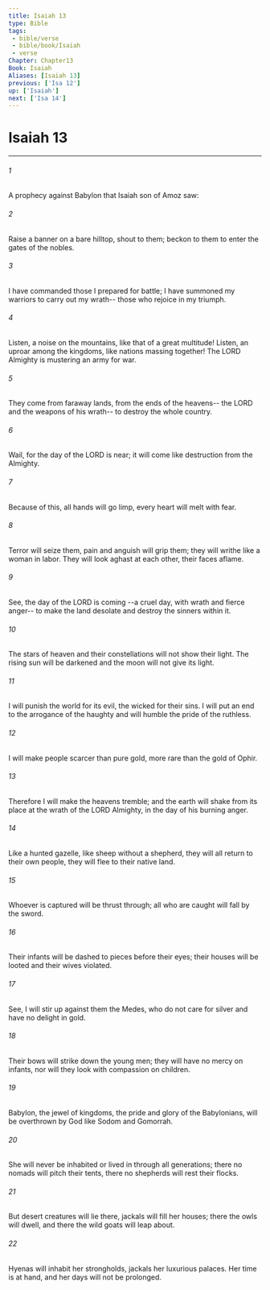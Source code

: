 ```yaml
---
title: Isaiah 13
type: Bible
tags:
 - bible/verse
 - bible/book/Isaiah
 - verse
Chapter: Chapter13
Book: Isaiah
Aliases: [Isaiah 13]
previous: ['Isa 12']
up: ['Isaiah']
next: ['Isa 14']
---
```

# Isaiah 13

***


###### 1 
A prophecy against Babylon that Isaiah son of Amoz saw: 

###### 2 
Raise a banner on a bare hilltop, shout to them; beckon to them to enter the gates of the nobles. 

###### 3 
I have commanded those I prepared for battle; I have summoned my warriors to carry out my wrath-- those who rejoice in my triumph. 

###### 4 
Listen, a noise on the mountains, like that of a great multitude! Listen, an uproar among the kingdoms, like nations massing together! The LORD Almighty is mustering an army for war. 

###### 5 
They come from faraway lands, from the ends of the heavens-- the LORD and the weapons of his wrath-- to destroy the whole country. 

###### 6 
Wail, for the day of the LORD is near; it will come like destruction from the Almighty. 

###### 7 
Because of this, all hands will go limp, every heart will melt with fear. 

###### 8 
Terror will seize them, pain and anguish will grip them; they will writhe like a woman in labor. They will look aghast at each other, their faces aflame. 

###### 9 
See, the day of the LORD is coming --a cruel day, with wrath and fierce anger-- to make the land desolate and destroy the sinners within it. 

###### 10 
The stars of heaven and their constellations will not show their light. The rising sun will be darkened and the moon will not give its light. 

###### 11 
I will punish the world for its evil, the wicked for their sins. I will put an end to the arrogance of the haughty and will humble the pride of the ruthless. 

###### 12 
I will make people scarcer than pure gold, more rare than the gold of Ophir. 

###### 13 
Therefore I will make the heavens tremble; and the earth will shake from its place at the wrath of the LORD Almighty, in the day of his burning anger. 

###### 14 
Like a hunted gazelle, like sheep without a shepherd, they will all return to their own people, they will flee to their native land. 

###### 15 
Whoever is captured will be thrust through; all who are caught will fall by the sword. 

###### 16 
Their infants will be dashed to pieces before their eyes; their houses will be looted and their wives violated. 

###### 17 
See, I will stir up against them the Medes, who do not care for silver and have no delight in gold. 

###### 18 
Their bows will strike down the young men; they will have no mercy on infants, nor will they look with compassion on children. 

###### 19 
Babylon, the jewel of kingdoms, the pride and glory of the Babylonians, will be overthrown by God like Sodom and Gomorrah. 

###### 20 
She will never be inhabited or lived in through all generations; there no nomads will pitch their tents, there no shepherds will rest their flocks. 

###### 21 
But desert creatures will lie there, jackals will fill her houses; there the owls will dwell, and there the wild goats will leap about. 

###### 22 
Hyenas will inhabit her strongholds, jackals her luxurious palaces. Her time is at hand, and her days will not be prolonged. 

